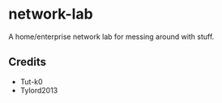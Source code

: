 # network-lab
A home/enterprise network lab for messing around with stuff.


## Credits
* Tut-k0
* Tylord2013
